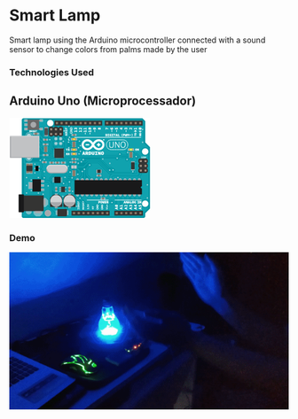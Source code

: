 # Smart Lamp
Smart lamp using the Arduino microcontroller connected with a sound sensor to change colors from palms made by the user

### Technologies Used

## Arduino Uno (Microprocessador)
[![alt text](/Figures/arduino.png)](https://www.arduino.cc/)

### Demo
![alt text](/Figures/demo.gif)